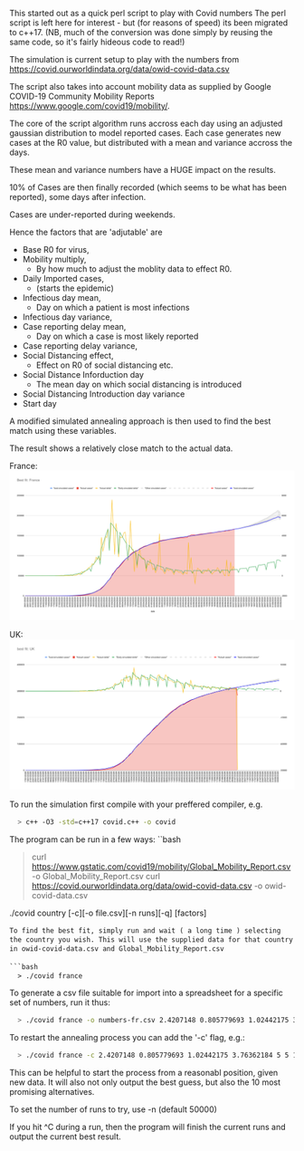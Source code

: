 This started out as a quick perl script to play with Covid numbers
The perl script is left here for interest - but (for reasons of speed) its been migrated to c++17.
(NB, much of the conversion was done simply by reusing the same code, so it's fairly hideous code to read!)

The simulation is current setup to play with the numbers from 
https://covid.ourworldindata.org/data/owid-covid-data.csv

The script also takes into account mobility data as supplied by Google COVID-19 Community Mobility Reports
https://www.google.com/covid19/mobility/.

The core of the script algorithm runs accross each day using an adjusted gaussian distribution to model reported cases.
Each case generates new cases at the R0 value, but distributed with a mean and variance accross the days. 

These mean and variance numbers have a HUGE impact on the results. 

10% of Cases are then finally recorded (which seems to be what has been reported), some days after infection.

Cases are under-reported during weekends.

Hence the factors that are 'adjutable' are

- Base R0 for virus,
- Mobility multiply,
  - By how much to adjust the moblity data to effect R0.
- Daily Imported cases,
  - (starts the epidemic)
- Infectious day mean,
  - Day on which a patient is most infections
- Infectious day variance,
- Case reporting delay mean,
  - Day on which a case is most likely reported
- Case reporting delay variance,
- Social Distancing effect,
  - Effect on R0 of social distancing etc.
- Social Distance Inforduction day
  - The mean day on which social distancing is introduced
- Social Distancing Introduction day variance
- Start day

A modified simulated annealing approach is then used to find the best match using these variables.

The result shows a relatively close match to the actual data.

France:
<img src="./output-fr.svg">

UK:
<img src="./output-uk.svg">

To run the simulation first compile with your preffered compiler, e.g.
```bash
  > c++ -O3 -std=c++17 covid.c++ -o covid
```

The program can be run in a few ways:
``bash

 > curl https://www.gstatic.com/covid19/mobility/Global_Mobility_Report.csv -o Global_Mobility_Report.csv
 > curl https://covid.ourworldindata.org/data/owid-covid-data.csv -o owid-covid-data.csv

 ./covid country [-c][-o file.csv][-n runs][-q] [factors]
```
To find the best fit, simply run and wait ( a long time ) selecting the country you wish. This will use the supplied data for that country in owid-covid-data.csv and Global_Mobility_Report.csv

```bash
  > ./covid france
```
  
To generate a csv file suitable for import into a spreadsheet for a specific set of numbers, run it thus:
```bash
  > ./covid france -o numbers-fr.csv 2.4207148 0.805779693 1.02442175 3.76362184 5 5 12.3217681 1.50674125 0.695714995 71.3405724 21.2957611 
```

To restart the annealing process you can add the '-c' flag, e.g.:
```bash
  > ./covid france -c 2.4207148 0.805779693 1.02442175 3.76362184 5 5 12.3217681 1.50674125 0.695714995 71.3405724 21.2957611
```
This can be helpful to start the process from a reasonabl position, given new data. It will also not only output the best guess, but also the 10 most promising alternatives.

To set the number of runs to try, use -n <number> (default 50000)

If you hit ^C during a run, then the program will finish the current runs and output the current best result.


